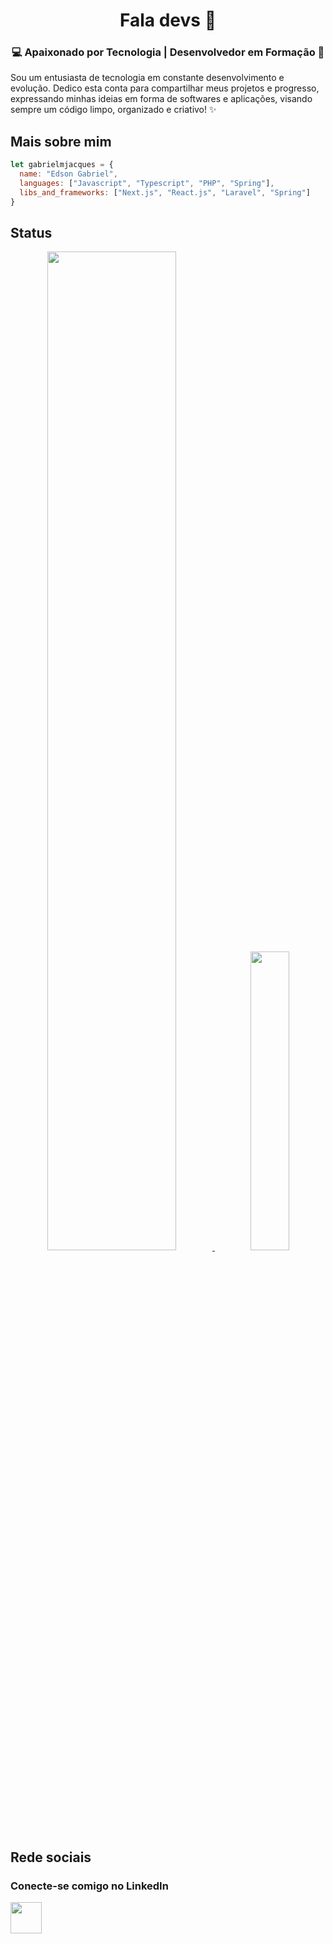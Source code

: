 <h1 align=center>Fala devs 👋 </h1>

<h3 align=center>💻 Apaixonado por Tecnologia | Desenvolvedor em Formação 🚀</h3>

Sou um entusiasta de tecnologia em constante desenvolvimento e evolução. Dedico esta conta para compartilhar meus projetos e progresso, expressando minhas ideias em forma de softwares e aplicações, visando sempre um código limpo, organizado e criativo! ✨

## Mais sobre mim

```js
let gabrielmjacques = {
  name: "Edson Gabriel",
  languages: ["Javascript", "Typescript", "PHP", "Spring"],
  libs_and_frameworks: ["Next.js", "React.js", "Laravel", "Spring"]
}
```
## Status

<p align=center>
<a href="https://github.com/gabrielmjacques">
  <img width="64%" src="https://miro.medium.com/v2/resize:fit:996/0*sp42a5GmqT_VavSq.gif" />
</a>

<a href="https://github.com/gabrielmjacques">
  <img width="35%" src="https://github-readme-stats.vercel.app/api/top-langs/?username=gabrielmjacques&theme=dracula&hide_langs_below=1" />
</a>
</p>

[instagram]: https://www.instagram.com/gabriel_gtbp/
[linkedin]: https://www.linkedin.com/in/edson-gabriel-jacques/

<br>

## Rede sociais
### Conecte-se comigo no LinkedIn
<a href=https://www.linkedin.com/in/edson-gabriel-jacques/>
<img width=50 src="https://cdn.jsdelivr.net/gh/devicons/devicon@latest/icons/linkedin/linkedin-original.svg" />
</a>
